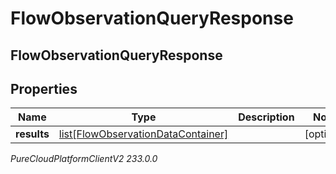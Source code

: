 # FlowObservationQueryResponse

## FlowObservationQueryResponse

## Properties

|Name | Type | Description | Notes|
|------------ | ------------- | ------------- | -------------|
| **results** | [list[FlowObservationDataContainer]](FlowObservationDataContainer) |  | [optional] |



_PureCloudPlatformClientV2 233.0.0_
